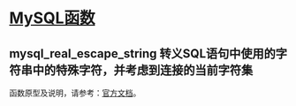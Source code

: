 # [MySQL函数](https://github.com/mumingv/php/tree/master/func/mysql)

## mysql_real_escape_string 转义SQL语句中使用的字符串中的特殊字符，并考虑到连接的当前字符集

函数原型及说明，请参考：[官方文档](http://php.net/manual/zh/function.mysql-real-escape-string.php)。





